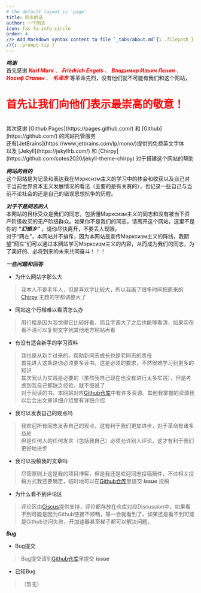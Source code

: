 ```yaml
---
# the default layout is 'page'
title: 同志的话
author: 一个同志
icon: fas fa-info-circle
order: 4
//> Add Markdown syntax content to file `_tabs/about.md`{: .filepath } and it will show up on //this page.
//{: .prompt-tip }
---
```


<span class="h1"> ***鸣谢*** </span><br>
首先感谢 <span style = "color : red" class="other_text"> ___Karl Marx___ 、 ___Friedrich Engels___ 、 ___Владимир Ильич Ленин___ 、 ___Иосиф Сталин___ 、 ___毛泽东___ </span> 等革命先烈，没有他们就不可能有我们和这个网站，
<h1 style="color : red" class="respect">首先让我们向他们表示最崇高的敬意！</h1><br>
其次感谢 <span class="lang_english"> [Github Pages](https://pages.github.com/) </span> 和 <span class="lang_english"> [Github](https://github.com/) </span> 的网站托管服务<br>
还有<span class="lang_english">[JetBrains](https://www.jetbrains.com/lp/mono/)</span>提供的免费英文字体<br>
以及 <span class="lang_english"> [Jekyll](https://jekyllrb.com/) </span>和 <span class="lang_english"> [Chirpy](https://github.com/cotes2020/jekyll-theme-chirpy) </span>对于搭建这个网站的帮助

<span class="h1"> ***网站的目的*** </span><br>
这个网站是为记录和表达我在<span class="lang_russian">Мэрксизм</span>主义的学习中的体会和收获以及自己对于当前世界资本主义发展情况的看法（主要的是有关赛的），也记录一些自己与当前不论社会的还是自己的错误思想抗争的历程。

<span class="h1"> ***对于不是同志的人*** </span><br>
本网站的目标受众是我们的同志，包括懂<span class="lang_russian">Мэрксизм</span>主义的同志和没有被当下资产阶级收买的无产阶级群众。如果你不是我们的同志，请离开这个网站，这里不是你的 ___“幻想乡”___ ，请你尽快离开，不要丢人现眼。<br>
对于“网左”，本网站并不排斥，因为本网站是宣传<span class="lang_russian">Мэрксизм</span>主义的阵线，我期望“网左”们可以通过本网站学习<span class="lang_russian">Мэрксизм</span>主义的内容，从而成为我们的同志，为了美好的、必将到来的未来共同奋斗！！！

<span class="h1"> ***一些问题和回答*** </span><br>
* 为什么网站字那么大<br>
>我本人不是老年人，但是喜欢字比较大，所以我画了很多时间把原来的 <span class="lang_english"> [Chirpy](https://github.com/cotes2020/jekyll-theme-chirpy) </span> 主题的字都调整大了
* 网站这个行楷难以看清怎么办
>用行楷是因为我觉得它比较好看，而且字调大了之后也能够看清，如果实在看不清可以复制文字到其他地方粘贴再看
* 有没有适合新手的学习资料
>我也是从新手过来的，帮助新同志成长也是老同志的责任<br>
>首先进入这条路你必须要多读书，这是必须的要求，不然很难学习到更多的知识<br>
>其次我认为实践是必要的（虽然我自己现在也没有进行太多实践），但是考虑到我自己都缺乏经验，就不细说了<br>
>对于阅读的书，本网站对应<span class="lang_english">[Github仓库](https://github.com/passplease/Marxism-Study-Material)</span>中有许多资源。其他我掌握的资源我以后会出文章详细介绍里有详细介绍
* 我可以发表自己的观点吗<br>
>我欢迎所有同志发表自己的观点，这有利于我们更加进步，对于革命有诸多益处<br>
>但是任何人的任何发言（包括我自己）必须允许别人评论，这才有利于我们更好地进步
* 我可以投稿我的文章吗<br>
>尽管原则上这是我的项目博客，但是我还是欢迎同志投稿稿件，不过相关投稿方式我还要确定，临时地可以在<span class="lang_english">[Github仓库](https://github.com/passplease/Marxism-Study-Material/issues)</span>里提交 <span class="lang_english">___issue___</span> 投稿
* 为什么看不到评论区<br>
>评论区由<span class="lang_english">[Giscus](https://giscus.app/)</span>提供支持，评论都存放在仓库对应<span class="lang_english">Discussion</span>中，如果看不到可能是因为<span class="lang_english">Github</span>链接不顺畅，等一会就看到了。如果还是看不到可能是<span class="lang_english">Github</span>访问失败，开加速器甚至梯子都可以解决问题。

<span class="lang_english"> ***Bug*** </span><br>
* <span class="lang_english">Bug</span>提交
><span class="lang_english">Bug</span>提交请到<span class="lang_english">[Github仓库](https://github.com/passplease/Marxism-Study-Material/issues)</span>里提交 <span class="lang_english">___issue___</span>
* 已知<span class="lang_english">Bug</span>
>（暂无）